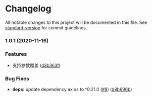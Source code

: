 # Changelog

All notable changes to this project will be documented in this file. See [standard-version](https://github.com/conventional-changelog/standard-version) for commit guidelines.

### 1.0.1 (2020-11-16)


### Features

* 支持参数覆盖 ([d3b363f](https://github.com/Tomyail/http-schema/commit/d3b363fcd8921818e861546080ac8ed0712fefa2))


### Bug Fixes

* **deps:** update dependency axios to ^0.21.0 ([#8](https://github.com/Tomyail/http-schema/issues/8)) ([b8b696b](https://github.com/Tomyail/http-schema/commit/b8b696bba6de87fea48bf6137493ad9f7bdcbfb3))
